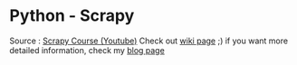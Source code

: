 # Python - Scrapy 
Source : [Scrapy Course (Youtube)](https://www.youtube.com/watch?v=mBoX_JCKZTE)
Check out [wiki page](https://github.com/selcukdinc/PythonScrapy/wiki) ;)
if you want more detailed information, check my [blog page](https://selcukdinc.github.io/posts/python-helloscrapy/)